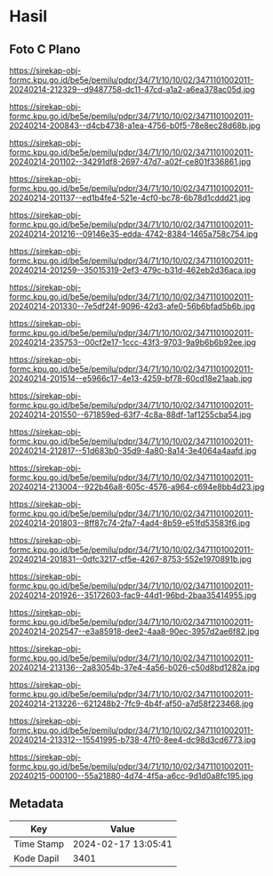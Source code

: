 # Hasil

## Foto C Plano

https://sirekap-obj-formc.kpu.go.id/be5e/pemilu/pdpr/34/71/10/10/02/3471101002011-20240214-212329--d9487758-dc11-47cd-a1a2-a6ea378ac05d.jpg

https://sirekap-obj-formc.kpu.go.id/be5e/pemilu/pdpr/34/71/10/10/02/3471101002011-20240214-200843--d4cb4738-a1ea-4756-b0f5-78e8ec28d68b.jpg

https://sirekap-obj-formc.kpu.go.id/be5e/pemilu/pdpr/34/71/10/10/02/3471101002011-20240214-201102--34291df8-2697-47d7-a02f-ce801f336861.jpg

https://sirekap-obj-formc.kpu.go.id/be5e/pemilu/pdpr/34/71/10/10/02/3471101002011-20240214-201137--ed1b4fe4-521e-4cf0-bc78-6b78d1cddd21.jpg

https://sirekap-obj-formc.kpu.go.id/be5e/pemilu/pdpr/34/71/10/10/02/3471101002011-20240214-201216--09146e35-edda-4742-8384-1465a758c754.jpg

https://sirekap-obj-formc.kpu.go.id/be5e/pemilu/pdpr/34/71/10/10/02/3471101002011-20240214-201259--35015319-2ef3-479c-b31d-462eb2d36aca.jpg

https://sirekap-obj-formc.kpu.go.id/be5e/pemilu/pdpr/34/71/10/10/02/3471101002011-20240214-201330--7e5df24f-9096-42d3-afe0-56b6bfad5b6b.jpg

https://sirekap-obj-formc.kpu.go.id/be5e/pemilu/pdpr/34/71/10/10/02/3471101002011-20240214-235753--00cf2e17-1ccc-43f3-9703-9a9b6b6b92ee.jpg

https://sirekap-obj-formc.kpu.go.id/be5e/pemilu/pdpr/34/71/10/10/02/3471101002011-20240214-201514--e5966c17-4e13-4259-bf78-60cd18e21aab.jpg

https://sirekap-obj-formc.kpu.go.id/be5e/pemilu/pdpr/34/71/10/10/02/3471101002011-20240214-201550--671859ed-63f7-4c8a-88df-1af1255cba54.jpg

https://sirekap-obj-formc.kpu.go.id/be5e/pemilu/pdpr/34/71/10/10/02/3471101002011-20240214-212817--51d683b0-35d9-4a80-8a14-3e4064a4aafd.jpg

https://sirekap-obj-formc.kpu.go.id/be5e/pemilu/pdpr/34/71/10/10/02/3471101002011-20240214-213004--922b46a8-605c-4576-a964-c694e8bb4d23.jpg

https://sirekap-obj-formc.kpu.go.id/be5e/pemilu/pdpr/34/71/10/10/02/3471101002011-20240214-201803--8ff87c74-2fa7-4ad4-8b59-e51fd53583f6.jpg

https://sirekap-obj-formc.kpu.go.id/be5e/pemilu/pdpr/34/71/10/10/02/3471101002011-20240214-201831--0dfc3217-cf5e-4267-8753-552e1970891b.jpg

https://sirekap-obj-formc.kpu.go.id/be5e/pemilu/pdpr/34/71/10/10/02/3471101002011-20240214-201926--35172603-fac9-44d1-96bd-2baa35414955.jpg

https://sirekap-obj-formc.kpu.go.id/be5e/pemilu/pdpr/34/71/10/10/02/3471101002011-20240214-202547--e3a85918-dee2-4aa8-90ec-3957d2ae6f82.jpg

https://sirekap-obj-formc.kpu.go.id/be5e/pemilu/pdpr/34/71/10/10/02/3471101002011-20240214-213136--2a83054b-37e4-4a56-b026-c50d8bd1282a.jpg

https://sirekap-obj-formc.kpu.go.id/be5e/pemilu/pdpr/34/71/10/10/02/3471101002011-20240214-213226--621248b2-7fc9-4b4f-af50-a7d58f223468.jpg

https://sirekap-obj-formc.kpu.go.id/be5e/pemilu/pdpr/34/71/10/10/02/3471101002011-20240214-213312--15541995-b738-47f0-8ee4-dc98d3cd6773.jpg

https://sirekap-obj-formc.kpu.go.id/be5e/pemilu/pdpr/34/71/10/10/02/3471101002011-20240215-000100--55a21880-4d74-4f5a-a6cc-9d1d0a8fc195.jpg


## Metadata

| Key        | Value               |
| ---------- | ------------------- |
| Time Stamp | 2024-02-17 13:05:41 |
| Kode Dapil | 3401                |



